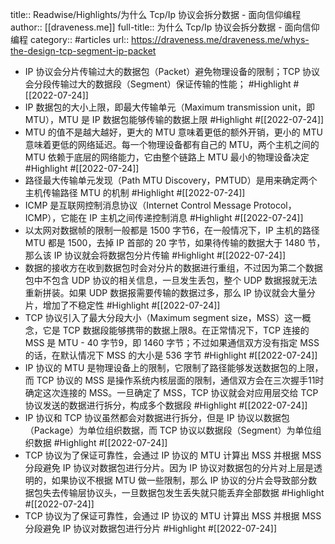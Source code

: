 title:: Readwise/Highlights/为什么 Tcp/Ip 协议会拆分数据 - 面向信仰编程
author:: [[draveness.me]]
full-title:: 为什么 Tcp/Ip 协议会拆分数据 - 面向信仰编程
category:: #articles
url:: https://draveness.me/draveness.me/whys-the-design-tcp-segment-ip-packet

- IP 协议会分片传输过大的数据包（Packet）避免物理设备的限制；TCP 协议会分段传输过大的数据段（Segment）保证传输的性能； #Highlight #[[2022-07-24]]
- IP 数据包的大小上限，即最大传输单元（Maximum transmission unit，即 MTU），MTU 是 IP 数据包能够传输的数据上限 #Highlight #[[2022-07-24]]
- MTU 的值不是越大越好，更大的 MTU 意味着更低的额外开销，更小的 MTU 意味着更低的网络延迟。每一个物理设备都有自己的 MTU，两个主机之间的 MTU 依赖于底层的网络能力，它由整个链路上 MTU 最小的物理设备决定 #Highlight #[[2022-07-24]]
- 路径最大传输单元发现（Path MTU Discovery，PMTUD）是用来确定两个主机传输路径 MTU 的机制 #Highlight #[[2022-07-24]]
- ICMP 是互联网控制消息协议（Internet Control Message Protocol，ICMP），它能在 IP 主机之间传递控制消息 #Highlight #[[2022-07-24]]
- 以太网对数据帧的限制一般都是 1500 字节6，在一般情况下，IP 主机的路径 MTU 都是 1500，去掉 IP 首部的 20 字节，如果待传输的数据大于 1480 节，那么该 IP 协议就会将数据包分片传输 #Highlight #[[2022-07-24]]
- 数据的接收方在收到数据包时会对分片的数据进行重组，不过因为第二个数据包中不包含 UDP 协议的相关信息，一旦发生丢包，整个 UDP 数据报就无法重新拼装。如果 UDP 数据报需要传输的数据过多，那么 IP 协议就会大量分片，增加了不稳定性 #Highlight #[[2022-07-24]]
- TCP 协议引入了最大分段大小（Maximum segment size，MSS）这一概念，它是 TCP 数据段能够携带的数据上限8。在正常情况下，TCP 连接的 MSS 是 MTU - 40 字节9，即 1460 字节；不过如果通信双方没有指定 MSS 的话，在默认情况下 MSS 的大小是 536 字节 #Highlight #[[2022-07-24]]
- IP 协议的 MTU 是物理设备上的限制，它限制了路径能够发送数据包的上限，而 TCP 协议的 MSS 是操作系统内核层面的限制，通信双方会在三次握手11时确定这次连接的 MSS。一旦确定了 MSS，TCP 协议就会对应用层交给 TCP 协议发送的数据进行拆分，构成多个数据段 #Highlight #[[2022-07-24]]
- IP 协议和 TCP 协议虽然都会对数据进行拆分，但是 IP 协议以数据包（Package）为单位组织数据，而 TCP 协议以数据段（Segment）为单位组织数据 #Highlight #[[2022-07-24]]
- TCP 协议为了保证可靠性，会通过 IP 协议的 MTU 计算出 MSS 并根据 MSS 分段避免 IP 协议对数据包进行分片。因为 IP 协议对数据包的分片对上层是透明的，如果协议不根据 MTU 做一些限制，那么 IP 协议的分片会导致部分数据包失去传输层协议头，一旦数据包发生丢失就只能丢弃全部数据 #Highlight #[[2022-07-24]]
- TCP 协议为了保证可靠性，会通过 IP 协议的 MTU 计算出 MSS 并根据 MSS 分段避免 IP 协议对数据包进行分片 #Highlight #[[2022-07-24]]